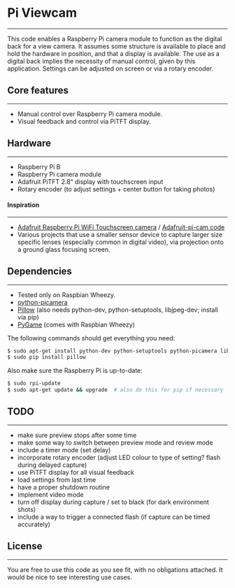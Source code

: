# Pi Viewcam
-------------------
This code enables a Raspberry Pi camera module to function as the digital back for a view camera. It assumes some structure is available to place and hold the hardware in position, and that a display is available. The use as a digital back implies the necessity of manual control, given by this application. Settings can be adjusted on screen or via a rotary encoder.

## Core features
-------------------
* Manual control over Raspberry Pi camera module.
* Visual feedback and control via PiTFT display.

## Hardware
-------------------
* Raspberry Pi B
* Raspberry Pi camera module
* Adafruit PiTFT 2.8" display with touchscreen input
* Rotary encoder (to adjust settings + center button for taking photos)

#### Inspiration
-------------------
* [Adafruit Raspberry Pi WiFi Touchscreen camera](https://learn.adafruit.com/diy-wifi-raspberry-pi-touch-cam) / [Adafruit-pi-cam code](https://github.com/adafruit/adafruit-pi-cam)
* Various projects that use a smaller sensor device to capture larger size specific lenses (especially common in digital video), via projection onto a ground glass focusing screen.

## Dependencies
-------------------
* Tested only on Raspbian Wheezy.
* [python-picamera](http://picamera.readthedocs.org/en/latest/)
* [Pillow](http://pillow.readthedocs.org/en/latest/) (also needs python-dev, python-setuptools, libjpeg-dev; install via pip)
* [PyGame](http://www.pygame.org/) (comes with Raspbian Wheezy)

The following commands should get everything you need:
````sh
$ sudo apt-get install python-dev python-setuptools python-picamera libjpeg-dev pygame pip
$ sudo pip install pillow
````

Also make sure the Raspberry Pi is up-to-date:
````sh
$ sudo rpi-update
$ sudo apt-get update && upgrade  # also do this for pip if necessary
````

## TODO
-------------------
* make sure preview stops after some time
* make some way to switch between preview mode and review mode
* include a timer mode (set delay)
* incorporate rotary encoder (adjust LED colour to type of setting? flash during delayed capture)
* use PiTFT display for all visual feedback
* load settings from last time
* have a proper shutdown routine
* implement video mode
* turn off display during capture / set to black (for dark environment shots)
* include a way to trigger a connected flash (if capture can be timed accurately)

## License
-------------------
You are free to use this code as you see fit, with no obligations attached. It would be nice to see interesting use cases.

